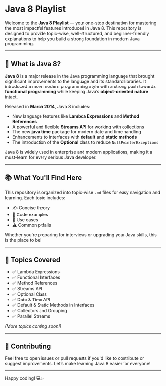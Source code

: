 # Java 8 Playlist

Welcome to the **Java 8 Playlist** — your one-stop destination for mastering the most impactful features introduced in Java 8. This repository is designed to provide topic-wise, well-structured, and beginner-friendly explanations to help you build a strong foundation in modern Java programming.

---

## 📌 What is Java 8?

**Java 8** is a major release in the Java programming language that brought significant improvements to the language and its standard libraries. It introduced a more modern programming style with a strong push towards **functional programming** while keeping Java’s **object-oriented nature** intact.

Released in **March 2014**, Java 8 includes:
- New language features like **Lambda Expressions** and **Method References**
- A powerful and flexible **Streams API** for working with collections
- The new **java.time** package for modern date and time handling
- Enhancements to interfaces with **default** and **static methods**
- The introduction of the **Optional** class to reduce `NullPointerExceptions`

Java 8 is widely used in enterprise and modern applications, making it a must-learn for every serious Java developer.

---

## 📚 What You'll Find Here

This repository is organized into topic-wise `.md` files for easy navigation and learning. Each topic includes:
- ✍️ Concise theory
- 🔢 Code examples
- 🧠 Use cases
- ⚠️ Common pitfalls

Whether you're preparing for interviews or upgrading your Java skills, this is the place to be!

---

## 📂 Topics Covered

- ✅ Lambda Expressions
- ✅ Functional Interfaces
- ✅ Method References
- ✅ Streams API
- ✅ Optional Class
- ✅ Date & Time API
- ✅ Default & Static Methods in Interfaces
- ✅ Collectors and Grouping
- ✅ Parallel Streams

*(More topics coming soon!)*

---

## 🙌 Contributing

Feel free to open issues or pull requests if you'd like to contribute or suggest improvements. Let’s make learning Java 8 easier for everyone!

---

Happy coding! 💻✨
